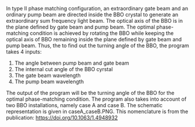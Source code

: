 In type II phase matching configuration, an extraordinary gate beam and an ordinary pump beam are directed inside the BBO crystal to generate an extraordinary sum frequency light beam.
The optical axis of the BBO is in the plane defined by gate beam and pump beam.
The optimal phase-matching condition is achieved by rotating the BBO while keeping the optical axis of BBO remaining inside the plane defined by gate beam and pump beam.
Thus, the to find out the turning angle of the BBO, the program takes 4 inputs: 
  1. The angle between pump beam and gate beam
  2. The internal cut angle of the BBO cyrstal
  3. The gate beam wavelength
  4. The pump beam wavelength

The output of the program will be the turning angle of the BBO for the optimal phase-matching condition.
The program also takes into account of two BBO installations, namely case A and case B. The schematic representation is given in caseA_caseB.PNG. This nomenclature is from the publication:
https://doi.org/10.1063/1.4948932

